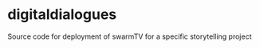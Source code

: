 digitaldialogues
================

Source code for deployment of swarmTV for a specific storytelling project
